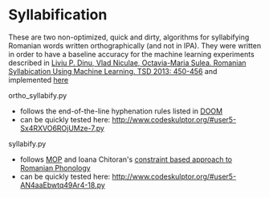 Syllabification
===============

These are two non-optimized, quick and dirty, algorithms for syllabifying 
Romanian words written orthographically (and not in IPA). They were written 
in order to have a baseline accuracy for the machine learning experiments 
described in [Liviu P. Dinu, Vlad Niculae, Octavia-Maria Sulea. Romanian 
Syllabication Using Machine Learning. TSD 2013: 450-456](https://www.academia.edu/29136876/Romanian_Syllabication_using_Machine_Learning_preprint_) and implemented [here](https://github.com/nlp-unibuc/ro-hyphen)

ortho_syllabify.py 
- follows the end-of-the-line hyphenation rules listed in [DOOM](https://www.universenciclopedic.ro/dictionarul-ortografic-ortoepic-si-morfologic-al-limbii-romane)
- can be quickly tested here: http://www.codeskulptor.org/#user5-Sx4RXVO6ROjUMze-7.py

syllabify.py 
- follows [MOP](http://www.glottopedia.org/index.php/Maximal_Onset_Principle) and Ioana Chitoran's [constraint based approach to Romanian Phonology](https://www.degruyter.com/view/product/174489)
- can be quickly tested here: http://www.codeskulptor.org/#user5-AN4aaEbwtq49Ar4-18.py
